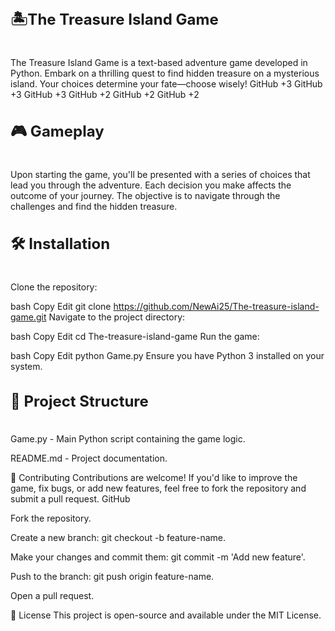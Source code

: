  <h2 style="font-size:24px;">🏝️The Treasure Island Game</h2><br>
The Treasure Island Game is a text-based adventure game developed in Python. Embark on a thrilling quest to find hidden treasure on a mysterious island. Your choices determine your fate—choose wisely!
GitHub
+3
GitHub
+3
GitHub
+3
GitHub
+2
GitHub
+2
GitHub
+2

<h2 style="font-size:24px;">🎮 Gameplay </h2><br>
Upon starting the game, you'll be presented with a series of choices that lead you through the adventure. Each decision you make affects the outcome of your journey. The objective is to navigate through the challenges and find the hidden treasure.

<h2 style="font-size:24px;">🛠️ Installation </h2><br>
Clone the repository:

bash
Copy
Edit
git clone https://github.com/NewAi25/The-treasure-island-game.git
Navigate to the project directory:

bash
Copy
Edit
cd The-treasure-island-game
Run the game:

bash
Copy
Edit
python Game.py
Ensure you have Python 3 installed on your system.

<h2 style="font-size:24px;">📂 Project Structure</h2><br>
Game.py - Main Python script containing the game logic.

README.md - Project documentation.

🤝 Contributing
Contributions are welcome! If you'd like to improve the game, fix bugs, or add new features, feel free to fork the repository and submit a pull request.
GitHub

Fork the repository.

Create a new branch: git checkout -b feature-name.

Make your changes and commit them: git commit -m 'Add new feature'.

Push to the branch: git push origin feature-name.

Open a pull request.

📄 License
This project is open-source and available under the MIT License.

